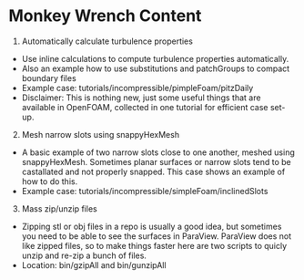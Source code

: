 # Monkey Wrench Content

1. Automatically calculate turbulence properties
* Use inline calculations to compute turbulence properties automatically.
* Also an example how to use substitutions and patchGroups to compact boundary
files
* Example case: tutorials/incompressible/pimpleFoam/pitzDaily
* Disclaimer: This is nothing new, just some useful things that are available
in OpenFOAM, collected in one tutorial for efficient case set-up.

2. Mesh narrow slots using snappyHexMesh
* A basic example of two narrow slots close to one another, meshed using
snappyHexMesh. Sometimes planar surfaces or narrow slots tend to be
castallated and not properly snapped. This case shows an example of
how to do this.
* Example case: tutorials/incompressible/simpleFoam/inclinedSlots

3. Mass zip/unzip files
* Zipping stl or obj files in a repo is usually a good idea, but sometimes you
need to be able to see the surfaces in ParaView. ParaView does not like zipped
files, so to make things faster here are two scripts to quicly unzip and re-zip
a bunch of files.
* Location: bin/gzipAll and bin/gunzipAll